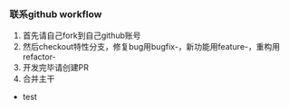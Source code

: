 ### 联系github workflow

1. 首先请自己fork到自己github账号
2. 然后checkout特性分支，修复bug用bugfix-，新功能用feature-，重构用refactor-
3. 开发完毕请创建PR
4. 合并主干
- test